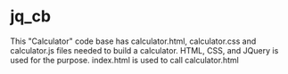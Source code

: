 # jq_cb

This "Calculator" code base has calculator.html, calculator.css and calculator.js files needed to build a calculator.
HTML, CSS, and JQuery is used for the purpose.
index.html is used to call calculator.html
